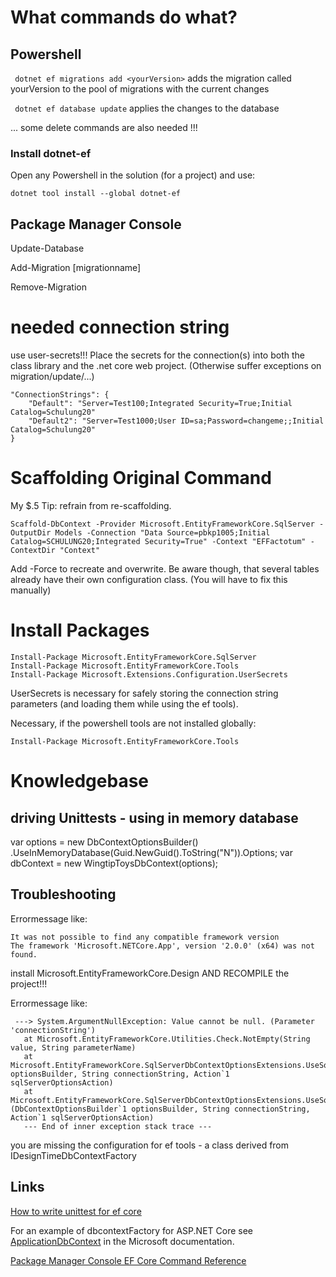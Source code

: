 ﻿

# What commands do what?

## Powershell
``` dotnet ef migrations add <yourVersion>```
adds the migration called yourVersion to the pool of migrations with the current changes

```  dotnet ef database update ```
applies the changes to the database

...
some delete commands are also needed !!!

### Install dotnet-ef
Open any Powershell in the solution (for a project) and use:
```
dotnet tool install --global dotnet-ef
```

## Package Manager Console

Update-Database 

Add-Migration [migrationname]

Remove-Migration

# needed connection string
use user-secrets!!!
Place the secrets for the connection(s) into both the class library and the .net core web project.
(Otherwise suffer exceptions on migration/update/...)

```
"ConnectionStrings": {
    "Default": "Server=Test100;Integrated Security=True;Initial Catalog=Schulung20"
    "Default2": "Server=Test1000;User ID=sa;Password=changeme;;Initial Catalog=Schulung20"
}
```

# Scaffolding Original Command
My $.5 Tip: refrain from re-scaffolding.

```
Scaffold-DbContext -Provider Microsoft.EntityFrameworkCore.SqlServer -OutputDir Models -Connection "Data Source=pbkp1005;Initial Catalog=SCHULUNG20;Integrated Security=True" -Context "EFFactotum" -ContextDir "Context"
```

Add -Force to recreate and overwrite.
Be aware though, that several tables already have their own configuration class. (You will have to fix this manually)

# Install Packages
```
Install-Package Microsoft.EntityFrameworkCore.SqlServer
Install-Package Microsoft.EntityFrameworkCore.Tools
Install-Package Microsoft.Extensions.Configuration.UserSecrets
```

UserSecrets is necessary for safely storing the connection string parameters (and loading them while using the ef tools).

Necessary, if the powershell tools are not installed globally:
```
Install-Package Microsoft.EntityFrameworkCore.Tools 
```

# Knowledgebase
## driving Unittests - using in memory database

var options = new DbContextOptionsBuilder<WingtipToysDbContext>()
                .UseInMemoryDatabase(Guid.NewGuid().ToString("N")).Options;
var dbContext = new WingtipToysDbContext(options);

## Troubleshooting
Errormessage like:
```
It was not possible to find any compatible framework version
The framework 'Microsoft.NETCore.App', version '2.0.0' (x64) was not found.
```
install Microsoft.EntityFrameworkCore.Design AND RECOMPILE the project!!!

Errormessage like:
```
 ---> System.ArgumentNullException: Value cannot be null. (Parameter 'connectionString')
   at Microsoft.EntityFrameworkCore.Utilities.Check.NotEmpty(String value, String parameterName)
   at Microsoft.EntityFrameworkCore.SqlServerDbContextOptionsExtensions.UseSqlServer(DbContextOptionsBuilder optionsBuilder, String connectionString, Action`1 sqlServerOptionsAction)
   at Microsoft.EntityFrameworkCore.SqlServerDbContextOptionsExtensions.UseSqlServer[TContext](DbContextOptionsBuilder`1 optionsBuilder, String connectionString, Action`1 sqlServerOptionsAction)
   --- End of inner exception stack trace ---
```
you are missing the configuration for ef tools - a class derived from IDesignTimeDbContextFactory 

## Links
[How to write unittest for ef core](https://bitiniyan.com/2019/02/02/how-to-write-unit-tests-with-entity-framework-core/)

For an example of dbcontextFactory for ASP.NET Core see
[ApplicationDbContext](https://docs.microsoft.com/en-us/ef/core/dbcontext-configuration/) in the Microsoft documentation.

[Package Manager Console EF Core Command Reference](https://docs.microsoft.com/en-us/ef/core/cli/powershell?msclkid=be8cf4dbcf7f11ec9a8f52d9400bf9b3)